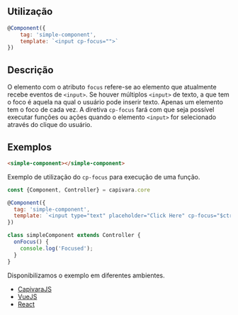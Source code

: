 ## Utilização
```js
@Component({
    tag: 'simple-component',
    template: `<input cp-focus="">`
})
```
## Descrição

O elemento com o atributo `focus` refere-se ao elemento que atualmente recebe eventos de `<input>`. Se houver múltiplos `<input>` de texto, a que tem o foco é aquela na qual o usuário pode inserir texto. Apenas um elemento tem o foco de cada vez.
A diretiva `cp-focus` fará com que seja possível executar funções ou ações quando o elemento `<input>` for selecionado através do clique do usuário.

## Exemplos

```HTML
<simple-component></simple-component>
```

Exemplo de utilização do `cp-focus` para execução de uma função.

```js
const {Component, Controller} = capivara.core

@Component({
  tag: 'simple-component',
  template: `<input type="text" placeholder="Click Here" cp-focus="$ctrl.onFocus()">`
})

class simpleComponent extends Controller {
  onFocus() {
    console.log('Focused');
  }
}
```
Disponibilizamos o exemplo em diferentes ambientes.
* [CapivaraJS](https://jsfiddle.net/jcanabarro/zf8gqh0d/385/)
* [VueJS](http://jsfiddle.net/jcanabarro/ygznj9mt/73/)
* [React](http://jsfiddle.net/jcanabarro/td4v7qqd/360/)
